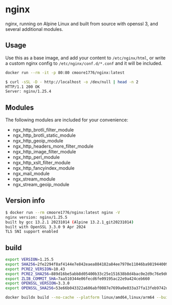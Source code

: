 # nginx

nginx, running on Alpine Linux and built from source with openssl 3, and several additional modules.

## Usage

Use this as a base image, and add your content to `/etc/nginx/html`, or write a custom nginx config to `/etc/nginx/conf.d/*.conf` and it will be included.

```bash
docker run --rm -it -p 80:80 cmoore1776/nginx:latest
```

```bash
$ curl -sSL -D - http://localhost -o /dev/null | head -n 2
HTTP/1.1 200 OK
Server: nginx/1.25.4
```

## Modules

The following modules are included for your convenience:

- ngx_http_brotli_filter_module
- ngx_http_brotli_static_module
- ngx_http_geoip_module
- ngx_http_headers_more_filter_module
- ngx_http_image_filter_module
- ngx_http_perl_module
- ngx_http_xslt_filter_module
- ngx_http_fancyindex_module
- ngx_mail_module
- ngx_stream_module
- ngx_stream_geoip_module

## Version info

```bash
$ docker run --rm cmoore1776/nginx:latest nginx -V
nginx version: nginx/1.25.5
built by gcc 13.2.1 20231014 (Alpine 13.2.1_git20231014) 
built with OpenSSL 3.3.0 9 Apr 2024
TLS SNI support enabled
```

## build

```bash
export VERSION=1.25.5
export SHA256=2fe2294f8af4144e7e842eaea884182a84ee7970e11046ba98194400902bbec0
export PCRE2_VERSION=10.43
export PCRE2_SHA256=889d16be5abb8d05400b33c25e151638b8d4bac0e2d9c76e9d6923118ae8a34e
export ZLIB_COMMIT_SHA=7aa510344e06fecd6fe09195ac22e9a424ceb660
export OPENSSL_VERSION=3.3.0
export OPENSSL_SHA256=53e66b043322a606abf0087e7699a0e033a37fa13feb9742df35c3a33b18fb02

docker buildx build --no-cache --platform linux/amd64,linux/arm64 --build-arg VERSION --build-arg SHA256 --build-arg PCRE2_VERSION --build-arg PCRE2_SHA256 --build-arg ZLIB_COMMIT_SHA --build-arg OPENSSL_VERSION --build-arg OPENSSL_SHA256 --build-arg MORE_HEADERS_COMMIT_SHA -t cmoore1776/nginx:latest -t cmoore1776/nginx:${VERSION} -t cmoore1776/nginx:${VERSION}-openssl-${OPENSSL_VERSION} --pull --push .
```
